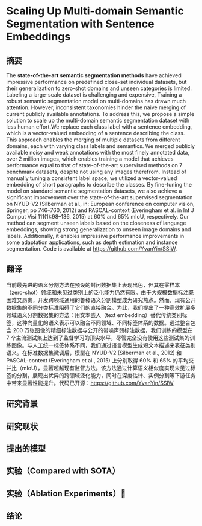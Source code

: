 # Scaling Up Multi-domain Semantic Segmentation with Sentence Embeddings

## 摘要

The **state-of-the-art semantic segmentation methods** have achieved impressive performance on predefined close-set individual datasets, but their generalization to zero-shot domains and unseen categories is limited. Labeling a large-scale dataset is challenging and expensive, Training a robust semantic segmentation model on multi-domains has drawn much attention. However, inconsistent taxonomies hinder the naive merging of current publicly available annotations. To address this, we propose a simple solution to scale up the multi-domain semantic segmentation dataset with less human effort.We replace each class label with a sentence embedding, which is a vector-valued embedding of a sentence describing the class. This approach enables the merging of multiple datasets from different domains, each with varying class labels and semantics. We merged publicly available noisy and weak annotations with the most finely annotated data, over 2 million images, which enables training a model that achieves performance equal to that of state-of-the-art supervised methods on 7 benchmark datasets, despite not using any images therefrom. Instead of manually tuning a consistent label space, we utilized a vector-valued embedding of short paragraphs to describe the classes. By fine-tuning the model on standard semantic segmentation datasets, we also achieve a significant improvement over the state-of-the-art supervised segmentation on NYUD-V2 (Silberman et al., in: European conference on computer vision, Springer, pp 746–760, 2012) and PASCAL-context (Everingham et al. in
Int J Comput Visi 111(1):98–136, 2015) at 60% and 65% mIoU, respectively. Our method can segment unseen labels based on the closeness of language embeddings, showing strong generalization to unseen image domains and labels. Additionally, it enables impressive performance improvements in some adaptation applications, such as depth estimation and instance segmentation. Code is available at https://github.com/YvanYin/SSIW.

## 翻译

当前最先进的语义分割方法在预设的封闭数据集上表现出色，但其在零样本（zero-shot）领域和未见过类别上的泛化能力仍然有限。由于大规模数据标注既困难又昂贵，开发跨领域通用的鲁棒语义分割模型成为研究热点。然而，现有公开数据集的不同分类标准阻碍了它们的直接融合。为此，我们提出了一种高效扩展多领域语义分割数据集的方法：用文本嵌入（text embedding）替代传统类别标签，这种向量化的语义表示可以融合不同领域、不同标签体系的数据。通过整合包含 200 万张图像的精细标注数据与公开的带噪声弱标注数据，我们训练的模型在 7 个主流测试集上达到了监督学习的顶尖水平，尽管完全没有使用这些测试集的训练图像。与人工统一标签体系不同，我们通过语言模型生成短文本描述来表征类别语义。在标准数据集微调后，模型在 NYUD-V2 (Silberman et al., 2012) 和 PASCAL-context (Everingham et al., 2015) 上分别取得 60% 和 65% 的平均交并比（mIoU），显著超越现有监督方法。该方法通过计算语义相似度实现未见过标签的分割，展现出优异的跨领域泛化能力，同时在深度估计、实例分割等下游任务中带来显著性能提升。代码已开源：https://github.com/YvanYin/SSIW



## 研究背景





















## 研究现状



















## 提出的模型























## 实验（Compared with SOTA）





























## 实验（Ablation Experiments）:1st_place_medal:























## 结论







































